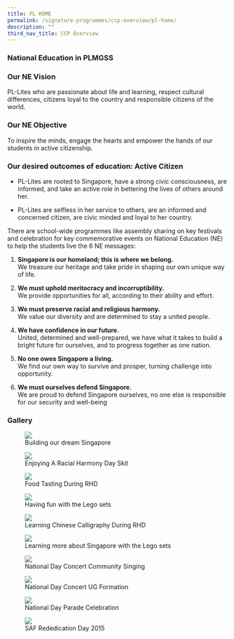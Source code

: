 ```yaml
---
title: PL HOME
permalink: /signature-programmes/ccp-overview/pl-home/
description: ""
third_nav_title: CCP Overview
---
```

### National Education in PLMGSS

### Our NE Vision

PL-Lites who are passionate about life and learning, respect cultural differences, citizens loyal to the country and responsible citizens of the world.

  

### Our NE Objective

To inspire the minds, engage the hearts and empower the hands of our students in active citizenship.

  

### Our desired outcomes of education: Active Citizen

*   PL-Lites are rooted to Singapore, have a strong civic consciousness, are informed, and take an active role in bettering the lives of others around her.  
    
*   PL-Lites are selfless in her service to others, are an informed and concerned citizen, are civic minded and loyal to her country.  
    

  

There are school-wide programmes like assembly sharing on key festivals and celebration for key commemorative events on National Education (NE) to help the students live the 6 NE messages:

1.  **Singapore is our homeland; this is where we belong.** <br>
We treasure our heritage and take pride in shaping our own unique way of life.  
      
    
2.  **We must uphold meritocracy and incorruptibility.**  <br>We provide opportunities for all, according to their ability and effort.  
      
    
3.  **We must preserve racial and religious harmony.** <br>
We value our diversity and are determined to stay a united people.  
      
    
4.  **We have confidence in our future.**   <br>United, determined and well-prepared, we have what it takes to build a bright future for ourselves, and to progress together as one nation.  
      
    
5.  **No one owes Singapore a living.**   <br>We find our own way to survive and prosper, turning challenge into opportunity.  
      
    
6.  **We must ourselves defend Singapore.**   <br>We are proud to defend Singapore ourselves, no one else is responsible for our security and well-being

### Gallery


<figure>
<img src="/images/plhome2016_01.jpg">
<figcaption>Building our dream Singapore</figcaption>
</figure>

<figure>
<img src="/images/plhome2016_02.jpg">
<figcaption>Enjoying A Racial Harmony Day Skit</figcaption>
</figure>

<figure>
<img src="/images/plhome2016_03.jpg">
<figcaption>Food Tasting During RHD</figcaption>
</figure>

<figure>
<img src="/images/plhome2016_04.jpg">
<figcaption>Having fun with the Lego sets</figcaption>
</figure>

<figure>
<img src="/images/plhome2016_05.jpg">
<figcaption>Learning Chinese Calligraphy During RHD</figcaption>
</figure>

<figure>
<img src="/images/plhome2016_06.jpg">
<figcaption>Learning more about Singapore with the Lego sets</figcaption>
</figure>

<figure>
<img src="/images/plhome2016_07.jpg">
<figcaption>National Day Concert Community Singing</figcaption>
</figure>

<figure>
<img src="/images/plhome2016_08.jpg">
<figcaption>National Day Concert UG Formation</figcaption>
</figure>

<figure>
<img src="/images/plhome2016_09.jpg">
<figcaption>National Day Parade Celebration</figcaption>
</figure>

<figure>
<img src="/images/plhome2016_10.jpg">
<figcaption>SAF Rededication Day 2015</figcaption>
</figure>